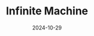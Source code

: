 ---  
layout: startup_page  
title: "Infinite Machine"  
id: "infinitemachine.com"  
permalink: "/infinitemachineinfinitemachine.com10292024/"  
website: "https://infinitemachine.com"  
funding_round: "Seed"  
funding_amount: "$9.3M"  
investors: "Andreessen Horowitz, Adjacent Capital, Necessary Ventures, Otherwise Fund, the founders of Reformation, Replit, and HuggingFace, Nico Rosberg (Founder Rosberg Ventures)"  
about: "Infinite Machine designs and manufactures high-performance electric scooters for urban environments. Their flagship product, P1, offers advanced technology, modularity, and a focus on both practicality and performance. The company aims to revolutionize urban transportation with sustainable and efficient alternatives to cars."  
markets: "Electric Vehicles, Transportation"  
hq: "New York, New York, United States"  
founded_year: "2021"  
linkedin: "https://www.linkedin.com/company/infinite-machine-technologies"  
twitter: "https://twitter.com/infinitemachine"  
instagram: ""  
facebook: "https://www.facebook.com/people/Infinite-Machine"  
crunchbase: "https://www.crunchbase.com/organization/infinite-machine"  
pitchbook: "https://pitchbook.com/profiles/company/593635-60"  

date_display: "29-Oct-2024"  
date: "2024-10-29"

# SEO Optimization  
meta_title: "Infinite Machine - Seed Funding ($9.3M)"  
meta_description: "Infinite Machine, Infinite Machine designs and manufactures high-performance electric scooters for urban environments. Their flagship product, P1, offers advanced techn..."  
meta_keywords: "Infinite Machine, Electric Vehicles, Transportation, Seed funding"  
canonical_url: "https://startup.projectstartups.com/infinitemachineinfinitemachine.com10292024/"  
---
